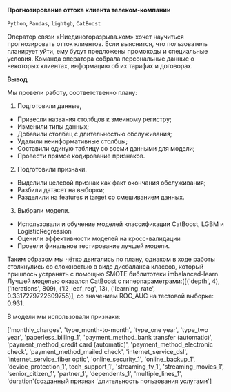 **Прогнозирование оттока клиента телеком-компании**

`Python`, `Pandas`, `lightgb`, `CatBoost`

Оператор связи «Ниединогоразрыва.ком» хочет научиться прогнозировать отток клиентов. Если выяснится, что пользователь планирует уйти, ему будут предложены промокоды и специальные условия. Команда оператора собрала персональные данные о некоторых клиентах, информацию об их тарифах и договорах.  

**Вывод**

Мы провели работу, соответственно плану:
1) Подготовили данные,

- Привесли названия столбцов к змеиному регистру;
- Изменили типы данных;
- Добавили столбец с длительностью обслуживания;
- Удалили неинформативные столбцы;
- Составили единую таблицу со всеми данными для модели;
- Провести прямое кодирование признаков.

2) Подготовили признаки.

- Выделили целевой признак как факт окончания обслуживания;
- Разбили датасет на выборки;
- Разделили на features и target со смешиванием данных.

3) Выбрали модели.

- Использовали и обучение моделей классификации CatBoost, LGBM и LogisticRegression
- Оценили эффективности моделей на кросс-валидации
- Провели финальное тестирование лучшей модели.

Таким образом мы чётко двигались по плану, однаком в ходе работы столкнулись со сложностью в виде дисбаланса классов, который пришлось устранять с помощью SMOTE библитотеки imbalanced-learn. Лучшей моделью оказался CatBoost с гиперпараметрами:([('depth', 4), ('iterations', 809), ('l2_leaf_reg', 13), ('learning_rate', 0.3317279722609755)], со значением ROC_AUC на тестовой выборке: 0.931.

В модели мы использовали признаки:

['monthly_charges', 'type_month-to-month', 'type_one year',
'type_two year', 'paperless_billing_1',
'payment_method_bank transfer (automatic)',
'payment_method_credit card (automatic)',
'payment_method_electronic check', 'payment_method_mailed check',
'internet_service_dsl', 'internet_service_fiber optic',
'online_security_1', 'online_backup_1', 'device_protection_1',
tech_support_1', 'streaming_tv_1', 'streaming_movies_1',
'senior_citizen_1', 'partner_1', 'dependents_1', 'multiple_lines_1',
'duration'(созданный признак 'длительность пользования услугами']
